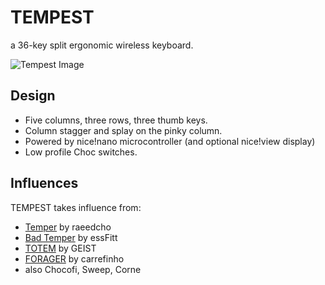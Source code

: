 # TEMPEST

a 36-key split ergonomic wireless keyboard.

![Tempest Image]()

## Design

- Five columns, three rows, three thumb keys.
- Column stagger and splay on the pinky column.
- Powered by nice!nano microcontroller (and optional nice!view display)
- Low profile Choc switches.

## Influences

TEMPEST takes influence from:

- [Temper](https://github.com/raeedcho/temper) by raeedcho
- [Bad Temper](https://github.com/essFitt/Bad-Temper/tree/main) by essFitt
- [TOTEM](https://github.com/GEIGEIGEIST/TOTEM) by GEIST
- [FORAGER](https://github.com/carrefinho/forager) by carrefinho
- also Chocofi, Sweep, Corne
